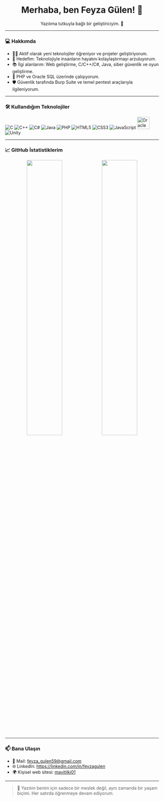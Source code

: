 
<h1 align="center">Merhaba, ben Feyza Gülen! 🦊</h1>
<p align="center">Yazılıma tutkuyla bağlı bir geliştiriciyim. 🚀</p>

---

### 💻 Hakkımda

- 👨‍💻 Aktif olarak yeni teknolojiler öğreniyor ve projeler geliştiriyorum.  
- 🎯 Hedefim: Teknolojiyle insanların hayatını kolaylaştırmayı arzuluyorum.  
- 📚 İlgi alanlarım: Web geliştirme, C/C++/C#, Java, siber güvenlik ve oyun geliştirme.  
- 🌱 PHP ve Oracle SQL üzerinde çalışıyorum.
- 🛡️ Güvenlik tarafında Burp Suite ve temel pentest araçlarıyla ilgileniyorum.

---

### 🛠️ Kullandığım Teknolojiler

![C](https://img.shields.io/badge/-C-00599C?style=for-the-badge&logo=c)
![C++](https://img.shields.io/badge/-C++-00599C?style=for-the-badge&logo=c%2B%2B)
![C#](https://img.shields.io/badge/C%23-239120?style=for-the-badge&logo=csharp&logoColor=white) 
![Java](https://img.shields.io/badge/Java-007396?style=for-the-badge&labelColor=007396&color=007396)
![PHP](https://img.shields.io/badge/PHP-777BB4?style=for-the-badge&logo=php&logoColor=white)
![HTML5](https://img.shields.io/badge/HTML5-E34F26?style=for-the-badge&logo=html5&logoColor=white)
![CSS3](https://img.shields.io/badge/-CSS3-1572B6?style=for-the-badge&logo=css3)
![JavaScript](https://img.shields.io/badge/JavaScript-F7DF1E?style=for-the-badge&logo=javascript&logoColor=black)
<img src="https://cdn.jsdelivr.net/gh/devicons/devicon/icons/oracle/oracle-original.svg" alt="Oracle" width="40" height="40"/>
![Unity](https://img.shields.io/badge/-Unity-000000?style=for-the-badge&logo=unity)

---

### 📈 GitHub İstatistiklerim

<p align="center">
  <img src="https://github-readme-stats.vercel.app/api?username=mavitilki01&show_icons=true&theme=radical" width="48%"/>
  <img src="https://github-readme-stats.vercel.app/api/top-langs/?username=mavitilki01&layout=compact&theme=radical" width="48%"/>
</p>

---

### 📫 Bana Ulaşın

- 💌 Mail: feyza_gulen59@gmail.com 
- 🌐 LinkedIn: https://linkedin.com/in/feyzagulen
- 🌍 Kişisel web sitesi: [mavitilki01](https://mavitilki01.github.io/mavitilki01/)

---

> 💙 Yazılım benim için sadece bir meslek değil, aynı zamanda bir yaşam biçimi. Her satırda öğrenmeye devam ediyorum.


<!--
**mavitilki01/mavitilki01** is a ✨ _special_ ✨ repository because its `README.md` (this file) appears on your GitHub profile.

Here are some ideas to get you started:

- 🔭 I’m currently working on ...
- 🌱 I’m currently learning ...
- 👯 I’m looking to collaborate on ...
- 🤔 I’m looking for help with ...
- 💬 Ask me about ...
- 📫 How to reach me: ...
- 😄 Pronouns: ...
- ⚡ Fun fact: ...
-->
